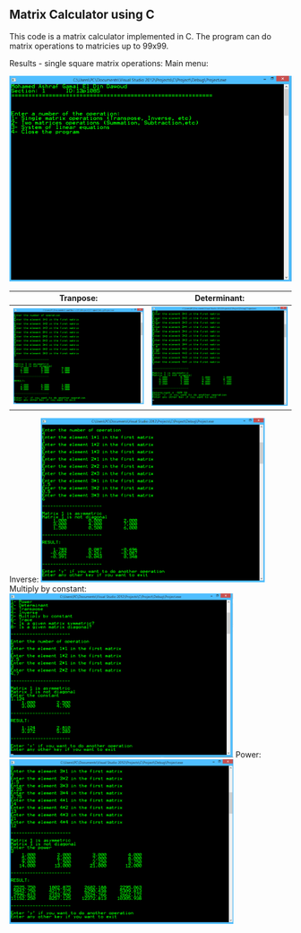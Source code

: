 ## Matrix Calculator using C

This code is a matrix calculator implemented in C. The program can do matrix operations to matricies up to 99x99.

Results - single square matrix operations:
Main menu:

<img src="Results/single square/1.png" width="800"/>

| Tranpose: | Determinant: |
| --- | --- |
| <img src="Results/single square/Transpose.png" width="400"/> | <img src="Results/single square/Determinant.png" width="400"/> |

Inverse:
<img src="Results/single square/inverse.png" width="400"/>
Multiply by constant:
<img src="Results/single square/Multi Constant.png" width="400"/>
Power:
<img src="Results/single square/Power.png" width="400"/>


